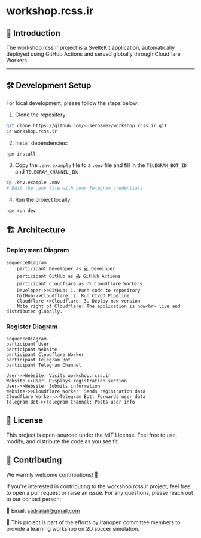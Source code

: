  # workshop.rcss.ir

## 📖 Introduction

The workshop.rcss.ir project is a SvelteKit application, automatically deployed using GitHub Actions and served globally through Cloudflare Workers.

---

## 🛠 Development Setup

For local development, please follow the steps below:

1. Clone the repository:

```bash
git clone https://github.com/<username>/workshop.rcss.ir.git
cd workshop.rcss.ir
```

2. Install dependencies:

```bash
npm install
```

3. Copy the `.env.example` file to a `.env` file and fill in the `TELEGRAM_BOT_ID` and `TELEGRAM_CHANNEL_ID`:

```bash
cp .env.example .env
# Edit the .env file with your Telegram credentials
```

4. Run the project locally:

```bash
npm run dev
```

## 🏗 Architecture

### Deployment Diagram

```mermaid
sequenceDiagram
    participant Developer as 💻 Developer
    participant GitHub as 📤 GitHub Actions
    participant Cloudflare as ⛅ Cloudflare Workers
    Developer->>GitHub: 1. Push code to repository
    GitHub->>Cloudflare: 2. Run CI/CD Pipeline
    Cloudflare->>Cloudflare: 3. Deploy new version
    Note right of Cloudflare: The application is now<br> live and distributed globally.
```

### Register Diagram

```mermaid
sequenceDiagram
participant User
participant Website
participant Cloudflare Worker
participant Telegram Bot
participant Telegram Channel

User->>Website: Visits workshop.rcss.ir
Website->>User: Displays registration section
User->>Website: Submits information
Website->>Cloudflare Worker: Sends registration data
Cloudflare Worker->>Telegram Bot: Forwards user data
Telegram Bot->>Telegram Channel: Posts user info
```

## 📜 License

This project is open-sourced under the MIT License. Feel free to use, modify, and distribute the code as you see fit.

## 🤝 Contributing

We warmly welcome contributions! 🙌

If you're interested in contributing to the workshop.rcss.ir project, feel free to open a pull request or raise an issue. For any questions, please reach out to our contact person:

📧 Email: [sadraiiali@gmail.com](mailto:sadraiiali@gmail.com)

👥 This project is part of the efforts by Iranopen committee members to provide a learning workshop on 2D soccer simulation.
